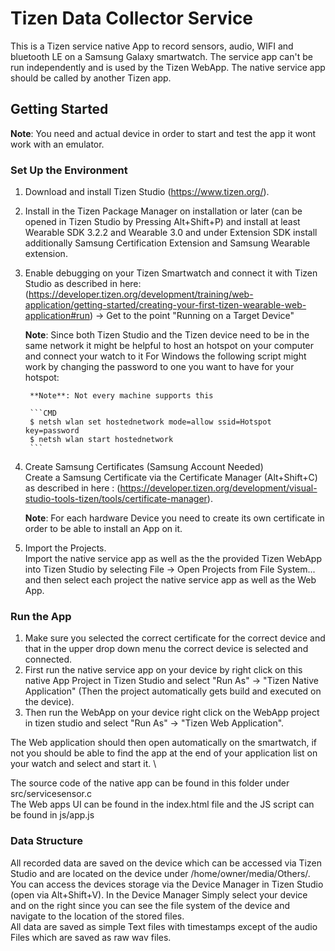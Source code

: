 # Tizen Data Collector Service
This is a Tizen service native App to record sensors, audio, WIFI and bluetooth LE on a Samsung Galaxy smartwatch. The service app can't be run independently and is used by the Tizen WebApp. The native service app should be called by another Tizen app.

## Getting Started

**Note**: You need and actual device in order to start and test the app it wont work with an emulator.
### Set Up the Environment
1. Download and install Tizen Studio (https://www.tizen.org/).
2. Install in the Tizen Package Manager on installation or later (can be opened in Tizen Studio by Pressing Alt+Shift+P) and install at least Wearable SDK 3.2.2 and Wearable 3.0 and under Extension SDK install additionally Samsung Certification Extension and Samsung Wearable extension. 
3. Enable debugging on your Tizen Smartwatch and connect it with Tizen Studio as described in here: (https://developer.tizen.org/development/training/web-application/getting-started/creating-your-first-tizen-wearable-web-application#run) -> Get to the point "Running on a Target Device"
    
    **Note**: Since both Tizen Studio and the Tizen device need to be in the same network it might be helpful to host an hotspot on your computer and connect your watch to it
        For Windows the following script might work by changing the password to one you want to have for your hotspot: 
        
        **Note**: Not every machine supports this
        
        ```CMD
        $ netsh wlan set hostednetwork mode=allow ssid=Hotspot key=password
        $ netsh wlan start hostednetwork
        ```
4. Create Samsung Certificates (Samsung Account Needed) \
Create a Samsung Certificate via the Certificate Manager (Alt+Shift+C) as described in here : (https://developer.tizen.org/development/visual-studio-tools-tizen/tools/certificate-manager).


    **Note**: For each hardware Device you need to create its own certificate in order to be able to install an App on it.

5. Import the Projects. \
Import the native service app as well as the the provided Tizen WebApp into Tizen Studio by selecting File -> Open Projects from File System... and then select each project the native service app as well as the Web App.

### Run the App
1. Make sure you selected the correct certificate for the correct device and that in the upper drop down menu the correct device is selected and connected.
2. First run the native service app on your device by right click on this native App Project in Tizen Studio and select "Run As" -> "Tizen Native Application" (Then the project automatically gets build and executed on the device).
3. Then run the WebApp on your device right click on the WebApp project in tizen studio and select "Run As" -> "Tizen Web Application".

The Web application should then open automatically on the smartwatch, if not you should be able to find the app at the end of your application list on your watch and select and start it. \

The source code of the native app can be found in this folder under src/servicesensor.c \
The Web apps UI can be found in the index.html file and the JS script can be found in js/app.js

### Data Structure

All recorded data are saved on the device which can be accessed via Tizen Studio and are located on the device under /home/owner/media/Others/. You can access the devices storage via the Device Manager in Tizen Studio (open via Alt+Shift+V). In the Device Manager Simply select your device and on the right since you can see the file system of the device and navigate to the location of the stored files. \
All data are saved as simple Text files with timestamps except of the audio Files which are saved as raw wav files.
